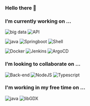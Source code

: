 ### Hello there 👋

<!--
**decoupigny83/decoupigny83** is a ✨ _special_ ✨ repository because its `README.md` (this file) appears on your GitHub profile.

Here are some ideas to get you started:
-->
### I’m currently working on ...
![big data](https://img.shields.io/badge/-Big%20Data-important?style=for-the-badge)  ![API](https://img.shields.io/badge/-API-success?style=for-the-badge)

![java](https://img.shields.io/badge/-Java-red?style=for-the-badge&logo=java) ![Springboot](https://img.shields.io/badge/-SpringBoot-red?style=for-the-badge&logo=spring) ![Shell](https://img.shields.io/badge/-Shell-red?style=for-the-badge&logo=PowerShell)

![Docker](https://img.shields.io/badge/-Docker-informational?style=for-the-badge&logo=docker) ![Jenkins](https://img.shields.io/badge/-Jenkins-lightgrey?style=for-the-badge&logo=jenkins) ![ArgoCD](https://img.shields.io/badge/-ArgoCD-orange?style=for-the-badge)

### I’m looking to collaborate on ...
![Back-end](https://img.shields.io/badge/-Back--end-blue?style=for-the-badge) ![NodeJS](https://img.shields.io/badge/-NodeJS-success?style=for-the-badge&logo=node.js) ![Typescript](https://img.shields.io/badge/-Typescript-critical?style=for-the-badge&logo=typescript)
### I'm working in my free time on ...
![java](https://img.shields.io/badge/-JavaGameDev-important?style=for-the-badge&logo=java) ![libGDX](https://img.shields.io/badge/-LibGDX-critical?style=for-the-badge)
